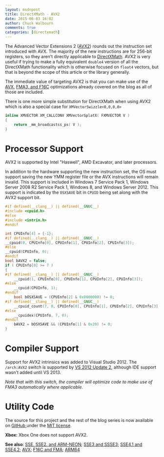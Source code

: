 ```yaml
---
layout: msdnpost
title: DirectXMath - AVX2
date: 2015-06-03 16:02
author: Chuck Walbourn
comments: true
categories: [directxmath]
---
```

The Advanced Vector Extensions 2 (<a href="http://en.wikipedia.org/wiki/Advanced_Vector_Extensions">AVX2</a>) rounds out the instruction set introduced with AVX. The majority of the new instructions are for 256-bit registers, so they aren't directly applicable to <a href="https://walbourn.github.io/introducing-directxmath/">DirectXMath</a>. AVX2 is very useful if trying to make a fully equivalent <code>double4</code> version of all the DirectXMath functionality which is otherwise focused on <code>float4</code> vectors, but that is beyond the scope of this article or the library generally.
<!--more-->

The immediate value of targeting AVX2 is that you can make use of the <a href="https://walbourn.github.io/directxmath-avx/">AVX</a>, <a href="https://walbourn.github.io/directxmath-f16c-and-fma/">FMA3, and F16C</a> optimizations already covered on the blog as all of those are included.

There is one more simple substitution for DirectXMath when using AVX2 which is also a special case for <code>XMVectorSwizzle<0,0,0,0></code>

```cpp
inline XMVECTOR XM_CALLCONV XMVectorSplatX( FXMVECTOR V )
{
    return _mm_broadcastss_ps( V );
}
```

<h1>Processor Support</h1>

AVX2 is supported by Intel "Haswell", AMD Excavator, and later processors.

In addition to the hardware supporting the new instruction set, the OS must support saving the new YMM register file or the AVX instructions will remain invalid. This support is included in Windows 7 Service Pack 1, Windows Server 2008 R2 Service Pack 1, Windows 8, and Windows Server 2012. This support is indicated by the ``OSXSAVE`` bit in ``CPUID`` being set along with the AVX2 support bit.

```cpp
#if defined(__clang__) || defined(__GNUC__)
#include <cpuid.h>
#else
#include <intrin.h>
#endif

int CPUInfo[4] = {-1};
#if defined(__clang__) || defined(__GNUC__)
__cpuid(0, CPUInfo[0], CPUInfo[1], CPUInfo[2], CPUInfo[3]);
#else
__cpuid(CPUInfo, 0);
#endif
bool bAVX2 = false;
if ( CPUInfo[0] >= 7 )
{
#if defined(__clang__) || defined(__GNUC__)
    __cpuid(1, CPUInfo[0], CPUInfo[1], CPUInfo[2], CPUInfo[3]);
#else
    __cpuid(CPUInfo, 1);
#endif
    bool bOSXSAVE = (CPUInfo[2] & 0x8000000) != 0;
#if defined(__clang__) || defined(__GNUC__)
    __cpuid_count(7, 0, CPUInfo[0], CPUInfo[1], CPUInfo[2], CPUInfo[3]);
#else
    __cpuidex(CPUInfo, 7, 0);
#endif
    bAVX2 = bOSXSAVE && (CPUInfo[1] & 0x20) != 0;
}
```

<h1>Compiler Support</h1>

Support for AVX2 intrinsics was added to Visual Studio 2012. The <code>/arch:AVX2</code> switch is supported by <a href="https://devblogs.microsoft.com/cppblog/avx2-support-in-visual-studio-c-compiler/">VS 2012 Update 2</a>, although IDE support wasn't added until VS 2013.

<em>Note that with this switch, the compiler will optimize code to make use of FMA3 automatically where applicable.</em>

<h1>Utility Code</h1>

The source for this project and the rest of the blog series is now available on <a href="https://github.com/Microsoft/DirectXMath">GitHub </a>under the <a href="http://opensource.org/licenses/MIT">MIT license</a>.

<strong>Xbox:</strong> Xbox One does not support AVX2.

<strong>See also</strong>: <a href="https://walbourn.github.io/directxmath-sse-sse2-and-arm-neon/">SSE. SSE2. and ARM-NEON</a>; <a href="https://walbourn.github.io/directxmath-sse3-and-ssse3/">SSE3 and SSSE3</a>; <a href="https://walbourn.github.io/directxmath-sse4-1-and-sse4-2/">SSE4.1 and SSE4.2</a>; <a href="https://walbourn.github.io/directxmath-avx/">AVX</a>;  <a href="https://walbourn.github.io/directxmath-f16c-and-fma/">F16C and FMA</a>; <a href="https://walbourn.github.io/directxmath-arm64/">ARM64</a>
